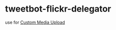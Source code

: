tweetbot-flickr-delegator
===

use for [Custom Media Upload](http://tapbots.net/tweetbot/custom_media/)
